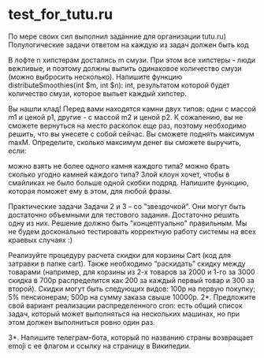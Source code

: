 # test_for_tutu.ru
По мере своих сил выполнил заданние для организации tutu.ru)
Полулогические задачи
ответом на каждую из задач должен быть код

В лофте n хипстерам достались m смузи. При этом все хипстеры - люди вежливые, и поэтому должны выпить одинаковое количество смузи (можно выбросить несколько). Напишите функцию distributeSmoothies(int $m, int $n): int, результатом которой будет количество смузи, которое выпьет каждый хипстер.

Вы нашли клад! Перед вами находятся камни двух типов: одни с массой m1 и ценой p1, другие - с массой m2 и ценой p2. К сожалению, вы не сможете вернуться на место раскопок еще раз, поэтому необходимо решить, что вы унесете с собой сейчас. Вы сможете поднять максимум maxM. Определите, сколько максимум денег вы сможете выручить, если:

можно взять не более одного камня каждого типа?
можно брать сколько угодно камней каждого типа?
Злой клоун хочет, чтобы в смайликах не было больше одной скобки подряд. Напишите функцию, которая поможет ему в этом, для любой фразы.

Практические задачи
Задачи 2 и 3 – со "звездочкой". Они могут быть достаточно объемными для тестового задания. Достаточно решить одну из них. Решение должно быть "концептуально" правильным. Мы не будем досконально тестировать корректную работу системы на всех краевых случаях :)

Реализуйте процедуру расчета скидки для корзины Cart (код для затравки в папке cart). Также необходимо “раскидать” скидку между товарами (например, для корзины из 2-х товаров за 2000 и 1-го за 3000 скидка в 700р распределится как 200 за каждый первый товар и 300 за второй). Скидки могут быть следующих видов:
100р на первую покупку;
5% пенсионерам;
500р на сумму заказа свыше 10000р.
2*. Предложите свой вариант реализации распределенного cron: есть общий список задач, который может выполняться на нескольких машинах, но при этом должен выполниться ровно один раз.

3*. Напишите телеграм-бота, который по названию страны возвращает emoji с ее флагом и ссылку на страницу в Википедии.